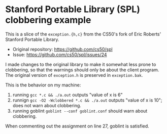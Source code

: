 # Stanford Portable Library (SPL) clobbering example

This is a slice of the `exception.{h,c}` from the CS50's fork of Eric Roberts' Stanford Portable Library.
* Original repository: https://github.com/cs50/spl
* Issue: https://github.com/cs50/spl/issues/24

I made changes to the original library to make it somewhat less prone to clobbering,
so that the warnings should only be about the client program.
The original version of `exception.h` is preserved in `exception.bak`.

This is the behavior on my machine:
1. running `gcc *.c && ./a.out` outputs "value of x is 6"
2. runnign `gcc -O2 -Wclobbered *.c && ./a.out` outputs "value of x is 10"; does not warn about clobbering.
3. running goblint `goblint --conf goblint.conf` should warn about clobbering.

When commenting out the assignment on line 27, goblint is satisfied.
